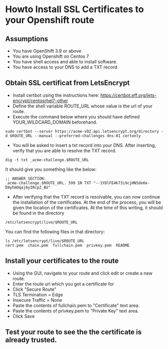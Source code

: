 # Howto Install SSL Certificates to your Openshift route
## Assumptions
- You have OpenShift 3.9 or above
- You are using Openshift on Centos 7
- You have shell access and able to install software.
- You have access to your DNS to add a TXT record
## Obtain SSL certificat from LetsEncrypt
- Install certbot using the instructions here: https://certbot.eff.org/lets-encrypt/centosrhel7-other 
- Define the shell variable ROUTE_URL whose value is the url of your route. 
- Execute the command below where you should have defined YOUR_WILDCARD_DOMAIN beforehand.
```
sudo certbot --server https://acme-v02.api.letsencrypt.org/directory -d $ROUTE_URL --manual --preferred-challenges dns-01 certonly
```
- You will be asked to insert a txt record into your DNS. After inserting, verify that you are able to resolve the TXT record. 

```
dig -t txt _acme-challenge.$ROUTE_URL
```
It should give you something like the below:

```
;; ANSWER SECTION:
_acme-challenge.$ROUTE_URL.	599 IN TXT "--1YDlFE4K73i9cjHN5de6e-D8yhmOqaj6yIRcpZ_BU"
```

- After verifying that the TXT record is resolvable, you can now continue the installation of the certificates. At the end of the process, you will be given the location of the certificates. At the time of this writing, it should be found in the directory 
```
/etc/letsencrypt/live/$ROUTE_URL
```
You can find the following files in that directory:
```
ls /etc/letsencrypt/live/$ROUTE_URL
cert.pem  chain.pem  fullchain.pem  privkey.pem  README
```
## Install your certificates to the route
- Using the GUI, navigate to your route and click edit or create a new route.
- Enter the route url which you got a certificate for
- Click "Secure Route"
- TLS Termination = Edge
- Insecure Traffic = None
- Paste the contents of fullchain.pem to "Certificate" text area.
- Paste the contents of privkey.pem to "Private Key" text area.
- Click Save
## Test your route to see the the certificate is already trusted.

